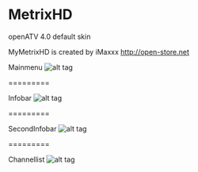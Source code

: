 MetrixHD
========

openATV 4.0 default skin

MyMetrixHD is created by iMaxxx http://open-store.net


Mainmenu
![alt tag](https://raw.github.com/openatv/MetrixHD/master/MetrixHD-INFO/mainmenu.png)

=========

Infobar
![alt tag](https://raw.github.com/openatv/MetrixHD/master/MetrixHD-INFO/infobar.png)

=========

SecondInfobar
![alt tag](https://raw.github.com/openatv/MetrixHD/master/MetrixHD-INFO/secondinfobar.png)

=========

Channellist
![alt tag](https://raw.github.com/openatv/MetrixHD/master/MetrixHD-INFO/channellist.png)
